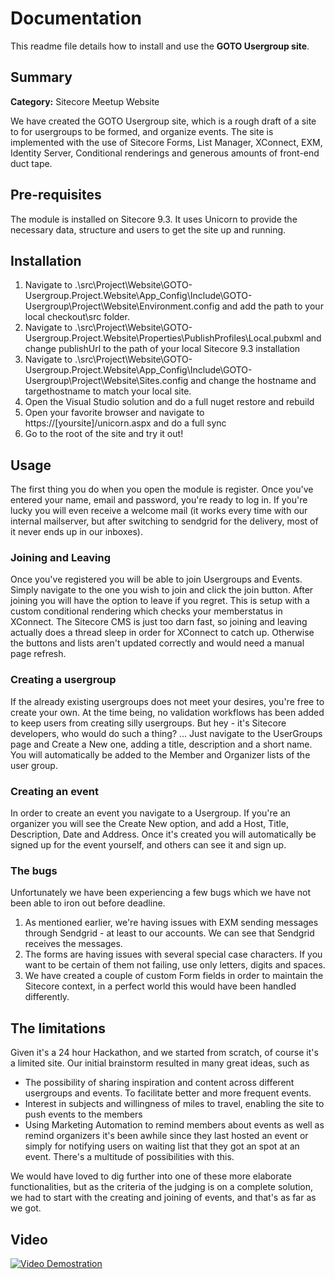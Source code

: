 # Documentation

This readme file details how to install and use the **GOTO Usergroup site**.

## Summary

**Category:** Sitecore Meetup Website

We have created the GOTO Usergroup site, which is a rough draft of a site to for usergroups to be formed, and organize events. 
The site is implemented with the use of Sitecore Forms, List Manager, XConnect, EXM, Identity Server, Conditional renderings and generous amounts of front-end duct tape.

## Pre-requisites

The module is installed on Sitecore 9.3. It uses Unicorn to provide the necessary data, structure and users to get the site up and running.

## Installation

1. Navigate to .\src\Project\Website\GOTO-Usergroup.Project.Website\App_Config\Include\GOTO-Usergroup\Project\Website\Environment.config and add the path to your local checkout\src folder.
2. Navigate to .\src\Project\Website\GOTO-Usergroup.Project.Website\Properties\PublishProfiles\Local.pubxml and change publishUrl to the path of your local Sitecore 9.3 installation
3. Navigate to .\src\Project\Website\GOTO-Usergroup.Project.Website\App_Config\Include\GOTO-Usergroup\Project\Website\Sites.config and change the hostname and targethostname to match your local site.
4. Open the Visual Studio solution and do a full nuget restore and rebuild
5. Open your favorite browser and navigate to https://[yoursite]/unicorn.aspx and do a full sync
6. Go to the root of the site and try it out!

## Usage

The first thing you do when you open the module is register. Once you've entered your name, email and password, you're ready to log in. If you're lucky you will even receive a welcome mail (it works every time with our internal mailserver, but after switching to sendgrid for the delivery, most of it never ends up in our inboxes).

### Joining and Leaving

Once you've registered you will be able to join Usergroups and Events. Simply navigate to the one you wish to join and click the join button. After joining you will have the option to leave if you regret. This is setup with a custom conditional rendering which checks your memberstatus in XConnect.
The Sitecore CMS is just too darn fast, so joining and leaving actually does a thread sleep in order for XConnect to catch up. Otherwise the buttons and lists aren't updated correctly and would need a manual page refresh.

### Creating a usergroup

If the already existing usergroups does not meet your desires, you're free to create your own. At the time being, no validation workflows has been added to keep users from creating silly usergroups. But hey - it's Sitecore developers, who would do such a thing? ...
Just navigate to the UserGroups page and Create a New one, adding a title, description and a short name. You will automatically be added to the Member and Organizer lists of the user group.

### Creating an event

In order to create an event you navigate to a Usergroup. If you're an organizer you will see the Create New option, and add a Host, Title, Description, Date and Address. Once it's created you will automatically be signed up for the event yourself, and others can see it and sign up.

### The bugs
Unfortunately we have been experiencing a few bugs which we have not been able to iron out before deadline.
1. As mentioned earlier, we're having issues with EXM sending messages through Sendgrid - at least to our accounts. We can see that Sendgrid receives the messages.
2. The forms are having issues with several special case characters. If you want to be certain of them not failing, use only letters, digits and spaces.
3. We have created a couple of custom Form fields in order to maintain the Sitecore context, in a perfect world this would have been handled differently.

## The limitations
Given it's a 24 hour Hackathon, and we started from scratch, of course it's a limited site. Our initial brainstorm resulted in many great ideas, such as 
- The possibility of sharing inspiration and content across different usergroups and events. To facilitate better and more frequent events. 
- Interest in subjects and willingness of miles to travel, enabling the site to push events to the members
- Using Marketing Automation to remind members about events as well as remind organizers it's been awhile since they last hosted an event or simply for notifying users on waiting list that they got an spot at an event. There's a multitude of possibilities with this.

We would have loved to dig further into one of these more elaborate functionalities, but as the criteria of the judging is on a complete solution, we had to start with the creating and joining of events, and that's as far as we got.

## Video

[![Video Demostration](images/yt.png?raw=true)](https://youtu.be/esH0gBIHsgo)
